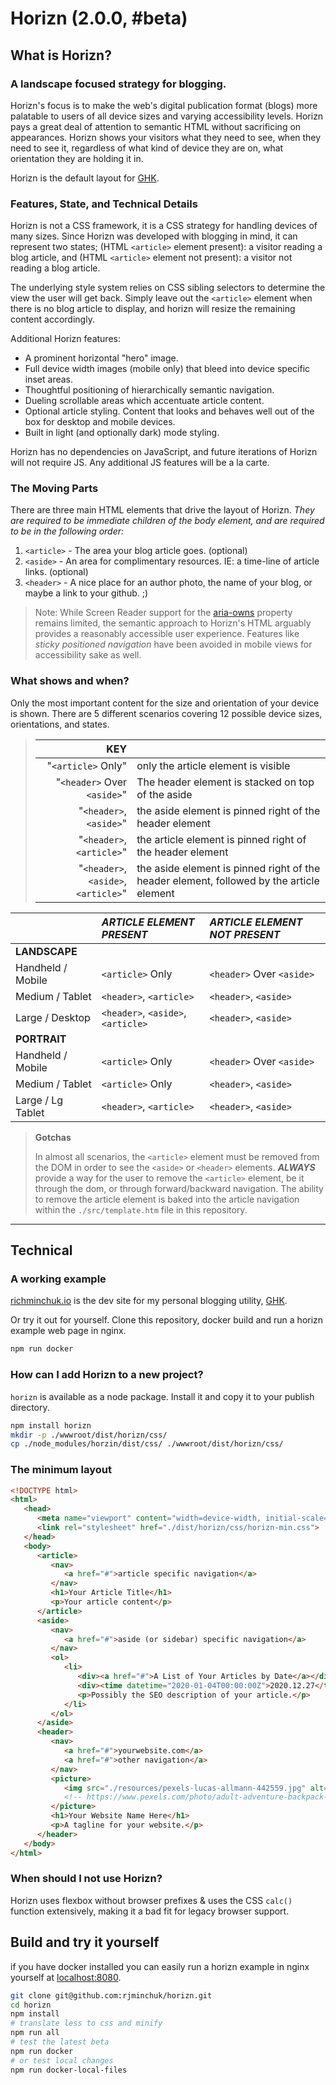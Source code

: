 # Horizn (2.0.0, #beta)

## What is Horizn?

### A landscape focused strategy for blogging.

Horizn's focus is to make the web's digital publication format (blogs) more palatable to users of all device sizes and varying accessibility levels. Horizn pays a great deal of attention to semantic HTML without sacrificing on appearances. Horizn shows your visitors what they need to see, when they need to see it, regardless of what kind of device they are on, what orientation they are holding it in. 

Horizn is the default layout for [GHK](https://github.com/rjminchuk/ghk).

### Features, State, and Technical Details

Horizn is not a CSS framework, it is a CSS strategy for handling devices of many sizes. Since Horizn was developed with blogging in mind, it can represent two states; (HTML `<article>` element present): a visitor reading a blog article, and (HTML `<article>` element not present): a visitor not reading a blog article. 

The underlying style system relies on CSS sibling selectors to determine the view the user will get back. Simply leave out the `<article>` element when there is no blog article to display, and horizn will resize the remaining content accordingly. 

Additional Horizn features:

- A prominent horizontal "hero" image.
- Full device width images (mobile only) that bleed into device specific inset areas.
- Thoughtful positioning of hierarchically semantic navigation.
- Dueling scrollable areas which accentuate article content.
- Optional article styling. Content that looks and behaves well out of the box for desktop and mobile devices.
- Built in light (and optionally dark) mode styling.

Horizn has no dependencies on JavaScript, and future iterations of Horizn will not require JS. Any additional JS features will be a la carte.

### The Moving Parts

There are three main HTML elements that drive the layout of Horizn. *They are required to be immediate children of the body element, and are required to be in the following order:*

1. `<article>` - The area your blog article goes. (optional)
2. `<aside>` - An area for complimentary resources. IE: a time-line of article links. (optional)
3. `<header>` - A nice place for an author photo, the name of your blog, or maybe a link to your github. ;)

> Note: While Screen Reader support for the [aria-owns](https://www.w3.org/TR/wai-aria/#aria-owns) property remains limited, the semantic approach to Horizn's HTML arguably provides a reasonably accessible user experience. Features like _sticky positioned navigation_ have been avoided in mobile views for accessibility sake as well.

### What shows and when?

Only the most important content for the size and orientation of your device is shown. There are 5 different scenarios covering 12 possible device sizes, orientations, and states.

> | **KEY** | |
> |---:|:---|
> | "`<article>` Only" | only the article element is visible |
> | "`<header>` Over `<aside>`" | The header element is stacked on top of the aside |
> | "`<header>`, `<aside>`" | the aside element is pinned right of the header element |
> | "`<header>`, `<article>`" | the article element is pinned right of the header element |
> | "`<header>`, `<aside>`, `<article>`" | the aside element is pinned right of the header element, followed by the article element |

|                   | *ARTICLE ELEMENT PRESENT*          | *ARTICLE ELEMENT NOT PRESENT*     |
|:------------------|:-----------------------------------|:----------------------------------|
| **LANDSCAPE**     |                                    |                                   |
| Handheld / Mobile | `<article>` Only                   | `<header>` Over `<aside>`         |
| Medium / Tablet   | `<header>`, `<article>`            | `<header>`, `<aside>`             |
| Large / Desktop   | `<header>`, `<aside>`, `<article>` | `<header>`, `<aside>`             |
| **PORTRAIT**      |                                    |                                   |
| Handheld / Mobile | `<article>` Only                   | `<header>` Over `<aside>`         |
| Medium / Tablet   | `<article>` Only                   | `<header>`, `<aside>`             |
| Large / Lg Tablet | `<header>`, `<article>`            | `<header>`, `<aside>`             |

> **Gotchas** 
> 
> In almost all scenarios, the `<article>` element must be removed from the DOM in order to see the `<aside>` or `<header>` elements. ***ALWAYS*** provide a way for the user to remove the `<article>` element, be it through the dom, or through forward/backward navigation. The ability to remove the article element is baked into the article navigation within the `./src/template.htm` file in this repository.

---

## Technical

### A working example

[richminchuk.io](http://richminchuk.io) is the dev site for my personal blogging utility, [GHK](https://github.com/rjminchuk/ghk).

Or try it out for yourself. Clone this repository, docker build and run a horizn example web page in nginx.

```sh
npm run docker
```

### How can I add Horizn to a new project?

`horizn` is available as a node package. Install it and copy it to your publish directory.

```sh
npm install horizn
mkdir -p ./wwwroot/dist/horizn/css/
cp ./node_modules/horzin/dist/css/ ./wwwroot/dist/horizn/css/
```

### The minimum layout 

```html
<!DOCTYPE html>
<html>
   <head>
      <meta name="viewport" content="width=device-width, initial-scale=1, minimum-scale=1, viewport-fit=cover" />
      <link rel="stylesheet" href="./dist/horizn/css/horizn-min.css">
   </head>
   <body>
      <article>
         <nav>
            <a href="#">article specific navigation</a>
         </nav>
         <h1>Your Article Title</h1>
         <p>Your article content</p>
      </article>
      <aside>
         <nav>
            <a href="#">aside (or sidebar) specific navigation</a>
         </nav>
         <ol>
            <li>
               <div><a href="#">A List of Your Articles by Date</a></div>
               <div><time datetime="2020-01-04T00:00:00Z">2020.12.27</time></div>
               <p>Possibly the SEO description of your article.</p>
            </li>
         </ol>
      </aside>
      <header>
         <nav>
            <a href="#">yourwebsite.com</a>
            <a href="#">other navigation</a>
         </nav>
         <picture>
            <img src="./resources/pexels-lucas-allmann-442559.jpg" alt="Photo by Lucas Allmann from Pexels of a man looking out into the wilderness">
            <!-- https://www.pexels.com/photo/adult-adventure-backpack-daylight-442559/ -->
         </picture>
         <h1>Your Website Name Here</h1>
         <p>A tagline for your website.</p>
      </header>
   </body>
</html>
```

### When should I not use Horizn?

Horizn uses flexbox without browser prefixes & uses the CSS `calc()` function extensively, making it a bad fit for legacy browser support.

## Build and try it yourself

if you have docker installed you can easily run a horizn example in nginx yourself at [localhost:8080](http://localhost:8080).

```sh
git clone git@github.com:rjminchuk/horizn.git
cd horizn
npm install
# translate less to css and minify
npm run all
# test the latest beta
npm run docker
# or test local changes
npm run docker-local-files
```
